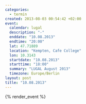 ```yaml
--- 
categories: 
  - termin
created: 2013-08-03 00:54:42 +02:00
event: 
  calendar: lugal
  description: "-"
  enddate: "10.08.2013"
  endtime: "20:00"
  lat: 47.71889
  location: "Kempten, Cafe College"
  lon: 10.3143
  startdate: "10.08.2013"
  starttime: "18:00"
  summary: "LUGAL August 2013"
  timezone: Europe/Berlin
layout: post
title: "10.08.2013"
---
```


{% render_event %}


